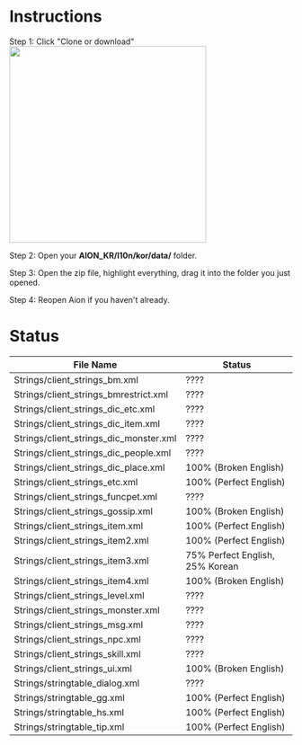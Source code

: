 # Instructions

Step 1: Click "Clone or download"  
<img src="https://i.imgur.com/uDKzibG.png" width="350"/>

Step 2: Open your **AION_KR/l10n/kor/data/** folder.  

Step 3: Open the zip file, highlight everything, drag it into the folder you just opened.  

Step 4: Reopen Aion if you haven't already.  

# Status 

File Name | Status
-------------------------- | --------------------------  
Strings/client_strings_bm.xml | ????  
Strings/client_strings_bmrestrict.xml | ????  
Strings/client_strings_dic_etc.xml | ????  
Strings/client_strings_dic_item.xml | ????  
Strings/client_strings_dic_monster.xml | ????  
Strings/client_strings_dic_people.xml | ????  
Strings/client_strings_dic_place.xml | 100% (Broken English)  
Strings/client_strings_etc.xml | 100% (Perfect English)  
Strings/client_strings_funcpet.xml | ????  
Strings/client_strings_gossip.xml | 100% (Broken English)  
Strings/client_strings_item.xml | 100% (Perfect English)  
Strings/client_strings_item2.xml | 100% (Perfect English) 
Strings/client_strings_item3.xml | 75% Perfect English, 25% Korean  
Strings/client_strings_item4.xml | 100% (Broken English)  
Strings/client_strings_level.xml | ????  
Strings/client_strings_monster.xml | ????  
Strings/client_strings_msg.xml | ????  
Strings/client_strings_npc.xml | ????  
Strings/client_strings_skill.xml | ????  
Strings/client_strings_ui.xml | 100% (Broken English)  
Strings/stringtable_dialog.xml | ????  
Strings/stringtable_gg.xml | 100% (Perfect English)  
Strings/stringtable_hs.xml | 100% (Perfect English)  
Strings/stringtable_tip.xml | 100% (Perfect English)  
